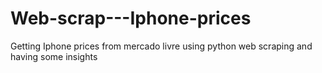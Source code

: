 # Web-scrap---Iphone-prices
Getting Iphone prices from mercado livre using python web scraping and having some insights
